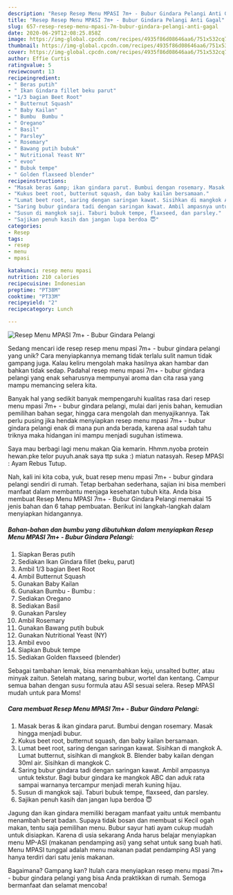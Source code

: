 ```yaml
---
description: "Resep Resep Menu MPASI 7m+ - Bubur Gindara Pelangi Anti Gagal"
title: "Resep Resep Menu MPASI 7m+ - Bubur Gindara Pelangi Anti Gagal"
slug: 657-resep-resep-menu-mpasi-7m-bubur-gindara-pelangi-anti-gagal
date: 2020-06-29T12:08:25.858Z
image: https://img-global.cpcdn.com/recipes/4935f86d08646aa6/751x532cq70/resep-menu-mpasi-7m-bubur-gindara-pelangi-foto-resep-utama.jpg
thumbnail: https://img-global.cpcdn.com/recipes/4935f86d08646aa6/751x532cq70/resep-menu-mpasi-7m-bubur-gindara-pelangi-foto-resep-utama.jpg
cover: https://img-global.cpcdn.com/recipes/4935f86d08646aa6/751x532cq70/resep-menu-mpasi-7m-bubur-gindara-pelangi-foto-resep-utama.jpg
author: Effie Curtis
ratingvalue: 5
reviewcount: 13
recipeingredient:
- " Beras putih"
- " Ikan Gindara fillet beku parut"
- "1/3 bagian Beet Root"
- " Butternut Squash"
- " Baby Kailan"
- " Bumbu  Bumbu "
- " Oregano"
- " Basil"
- " Parsley"
- " Rosemary"
- " Bawang putih bubuk"
- " Nutritional Yeast NY"
- " evoo"
- " Bubuk tempe"
- " Golden flaxseed blender"
recipeinstructions:
- "Masak beras &amp; ikan gindara parut. Bumbui dengan rosemary. Masak hingga menjadi bubur."
- "Kukus beet root, butternut squash, dan baby kailan bersamaan."
- "Lumat beet root, saring dengan saringan kawat. Sisihkan di mangkok A. Lumat butternut, sisihkan di mangkok B. Blender baby kailan dengan 30ml air. Sisihkan di mangkok C."
- "Saring bubur gindara tadi dengan saringan kawat. Ambil ampasnya untuk tekstur. Bagi bubur gindara ke mangkok ABC dan aduk rata sampai warnanya tercampur menjadi merah kuning hijau."
- "Susun di mangkok saji. Taburi bubuk tempe, flaxseed, dan parsley."
- "Sajikan penuh kasih dan jangan lupa berdoa 😇"
categories:
- Resep
tags:
- resep
- menu
- mpasi

katakunci: resep menu mpasi 
nutrition: 210 calories
recipecuisine: Indonesian
preptime: "PT38M"
cooktime: "PT33M"
recipeyield: "2"
recipecategory: Lunch

---
```



![Resep Menu MPASI 7m+ - Bubur Gindara Pelangi](https://img-global.cpcdn.com/recipes/4935f86d08646aa6/751x532cq70/resep-menu-mpasi-7m-bubur-gindara-pelangi-foto-resep-utama.jpg)

Sedang mencari ide resep resep menu mpasi 7m+ - bubur gindara pelangi yang unik? Cara menyiapkannya memang tidak terlalu sulit namun tidak gampang juga. Kalau keliru mengolah maka hasilnya akan hambar dan bahkan tidak sedap. Padahal resep menu mpasi 7m+ - bubur gindara pelangi yang enak seharusnya mempunyai aroma dan cita rasa yang mampu memancing selera kita.

Banyak hal yang sedikit banyak mempengaruhi kualitas rasa dari resep menu mpasi 7m+ - bubur gindara pelangi, mulai dari jenis bahan, kemudian pemilihan bahan segar, hingga cara mengolah dan menyajikannya. Tak perlu pusing jika hendak menyiapkan resep menu mpasi 7m+ - bubur gindara pelangi enak di mana pun anda berada, karena asal sudah tahu triknya maka hidangan ini mampu menjadi suguhan istimewa.

Saya mau berbagi lagi menu makan Qia kemarin. Hhmm.nyoba protein hewan.pke telor puyuh.anak saya ttp suka :) miatun natasyah. Resep MPASI : Ayam Rebus Tutup.


Nah, kali ini kita coba, yuk, buat resep menu mpasi 7m+ - bubur gindara pelangi sendiri di rumah. Tetap berbahan sederhana, sajian ini bisa memberi manfaat dalam membantu menjaga kesehatan tubuh kita. Anda bisa membuat Resep Menu MPASI 7m+ - Bubur Gindara Pelangi memakai 15 jenis bahan dan 6 tahap pembuatan. Berikut ini langkah-langkah dalam menyiapkan hidangannya.

<!--inarticleads1-->

##### Bahan-bahan dan bumbu yang dibutuhkan dalam menyiapkan Resep Menu MPASI 7m+ - Bubur Gindara Pelangi:

1. Siapkan  Beras putih
1. Sediakan  Ikan Gindara fillet (beku, parut)
1. Ambil 1/3 bagian Beet Root
1. Ambil  Butternut Squash
1. Gunakan  Baby Kailan
1. Gunakan  Bumbu - Bumbu :
1. Sediakan  Oregano
1. Sediakan  Basil
1. Gunakan  Parsley
1. Ambil  Rosemary
1. Gunakan  Bawang putih bubuk
1. Gunakan  Nutritional Yeast (NY)
1. Ambil  evoo
1. Siapkan  Bubuk tempe
1. Sediakan  Golden flaxseed (blender)


Sebagai tambahan lemak, bisa menambahkan keju, unsalted butter, atau minyak zaitun. Setelah matang, saring bubur, wortel dan kentang. Campur semua bahan dengan susu formula atau ASI sesuai selera. Resep MPASI mudah untuk para Moms! 

<!--inarticleads2-->

##### Cara membuat Resep Menu MPASI 7m+ - Bubur Gindara Pelangi:

1. Masak beras &amp; ikan gindara parut. Bumbui dengan rosemary. Masak hingga menjadi bubur.
1. Kukus beet root, butternut squash, dan baby kailan bersamaan.
1. Lumat beet root, saring dengan saringan kawat. Sisihkan di mangkok A. Lumat butternut, sisihkan di mangkok B. Blender baby kailan dengan 30ml air. Sisihkan di mangkok C.
1. Saring bubur gindara tadi dengan saringan kawat. Ambil ampasnya untuk tekstur. Bagi bubur gindara ke mangkok ABC dan aduk rata sampai warnanya tercampur menjadi merah kuning hijau.
1. Susun di mangkok saji. Taburi bubuk tempe, flaxseed, dan parsley.
1. Sajikan penuh kasih dan jangan lupa berdoa 😇


Jagung dan ikan gindara memiliki beragam manfaat yaitu untuk membantu menambah berat badan. Supaya tidak bosan dan membuat si Kecil ogah makan, tentu saja pemilihan menu. Bubur sayur hati ayam cukup mudah untuk disiapkan. Karena di usia sekarang Anda harus belajar menyiapkan menu MP-ASI (makanan pendamping asi) yang sehat untuk sang buah hati. Menu MPASI tunggal adalah menu makanan padat pendamping ASI yang hanya terdiri dari satu jenis makanan. 

Bagaimana? Gampang kan? Itulah cara menyiapkan resep menu mpasi 7m+ - bubur gindara pelangi yang bisa Anda praktikkan di rumah. Semoga bermanfaat dan selamat mencoba!
